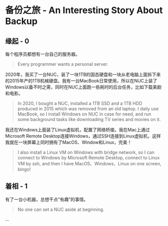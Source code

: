 # 备份之旅 - An Interesting Story About Backup

<!-- properties
tag: 案例
created:  2024-01-17 20:47:36
-->

## 缘起 - 0

每个程序员都想有一台自己的服务器。

> Every programmer wants a personal server.

2020年，我买了一台NUC，装了一块1TB的固态硬盘和一块从老电脑上面拆下来的2015年产的1TB机械硬盘。我有一台MacBook日常使用，所以在NUC上装了Windows以备不时之需，同时在NUC上面跑一些耗时的后台任务，比如下载美剧和电影。

> In 2020, I bought a NUC, installed a 1TB SSD and a 1TB HDD produced in 2015 which was removed from an old laptop. I daily use MacBook, so I install Windows on NUC in case for need, and run some background tasks like downloading TV series and movies on it.

我还在Windows上面装了Linux虚拟机，配置了网络桥接。我在Mac上通过Microsoft Remote Desktop连接Windows，通过SSH连接到Linux虚拟机，这样我就在一块屏幕上同时拥有了MacOS、Window和Linux，完美！

> I also install a Linux VM on Windows with bridge network, so I can connect to Windows by Microsoft Remote Desktop, connect to Linux VM by ssh, and then I have MacOS、Windows、Linux on one screen, bingo!

## 着相 - 1

有了一台小机器，总想干点“有趣”的事情。

> No one can set a NUC aside at beginning.

...